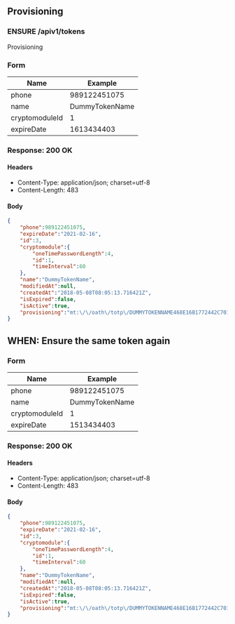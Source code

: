 ## Provisioning

### ENSURE /apiv1/tokens

Provisioning

### Form

Name | Example
--- | ---
phone | 989122451075
name | DummyTokenName
cryptomoduleId | 1
expireDate | 1613434403

### Response: 200 OK

#### Headers

* Content-Type: application/json; charset=utf-8
* Content-Length: 483

#### Body

```json
{
    "phone":989122451075,
    "expireDate":"2021-02-16",
    "id":3,
    "cryptomodule":{
        "oneTimePasswordLength":4,
        "id":1,
        "timeInterval":60
    },
    "name":"DummyTokenName",
    "modifiedAt":null,
    "createdAt":"2018-05-08T08:05:13.716421Z",
    "isExpired":false,
    "isActive":true,
    "provisioning":"mt:\/\/oath\/totp\/DUMMYTOKENNAME468E16B1772442C701A2F0C468E1F722EC53B78112F9B1AD7C46425A2EAE3371043A34342C84A7CAFCF82298A12F3440012102163515"
}
```

## WHEN: Ensure the same token again

### Form

Name | Example
--- | ---
phone | 989122451075
name | DummyTokenName
cryptomoduleId | 1
expireDate | 1513434403

### Response: 200 OK

#### Headers

* Content-Type: application/json; charset=utf-8
* Content-Length: 483

#### Body

```json
{
    "phone":989122451075,
    "expireDate":"2021-02-16",
    "id":3,
    "cryptomodule":{
        "oneTimePasswordLength":4,
        "id":1,
        "timeInterval":60
    },
    "name":"DummyTokenName",
    "modifiedAt":null,
    "createdAt":"2018-05-08T08:05:13.716421Z",
    "isExpired":false,
    "isActive":true,
    "provisioning":"mt:\/\/oath\/totp\/DUMMYTOKENNAME468E16B1772442C701A2F0C468E1F722EC53B78112F9B1AD7C46425A2EAE3371043A34342C84A7CAFCF82298A12F3440012102163515"
}
```

